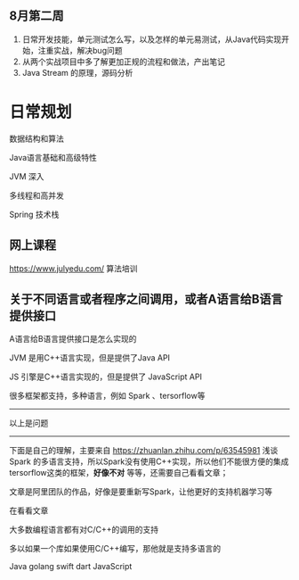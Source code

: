 ## 8月第二周

1. 日常开发技能，单元测试怎么写，以及怎样的单元易测试，从Java代码实现开始，注重实战，解决bug问题
2. 从两个实战项目中多了解更加正规的流程和做法，产出笔记
3. Java Stream 的原理，源码分析



# 日常规划

数据结构和算法

Java语言基础和高级特性

JVM 深入

多线程和高并发

Spring 技术栈



## 网上课程

https://www.julyedu.com/  算法培训



## 关于不同语言或者程序之间调用，或者A语言给B语言提供接口

A语言给B语言提供接口是怎么实现的

JVM 是用C++语言实现，但是提供了Java API

JS 引擎是C++语言实现的，但是提供了 JavaScript API

很多框架都支持，多种语言，例如 Spark 、tersorflow等

---

以上是问题

----

下面是自己的理解，主要来自 https://zhuanlan.zhihu.com/p/63545981  浅谈 Spark 的多语言支持，所以Spark没有使用C++实现，所以他们不能很方便的集成tersorflow这类的框架，**好像不对** 等等，还需要自己看看文章；

文章是阿里团队的作品，好像是要重新写Spark，让他更好的支持机器学习等

在看看文章

大多数编程语言都有对C/C++的调用的支持

多以如果一个库如果使用C/C++编写，那他就是支持多语言的

Java golang swift dart JavaScript 